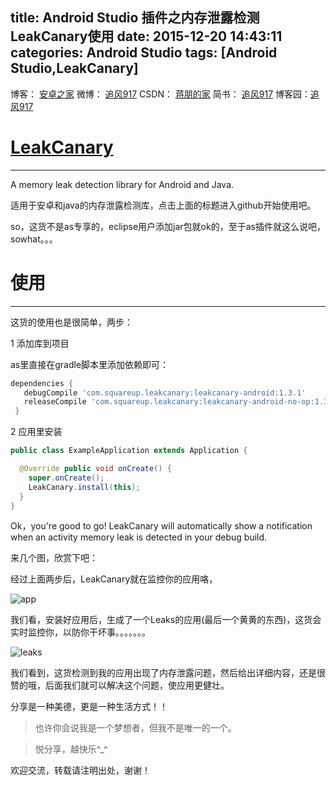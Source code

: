 title: Android Studio 插件之内存泄露检测LeakCanary使用
date: 2015-12-20 14:43:11
categories: Android Studio
tags: [Android Studio,LeakCanary]
---

博客：	[安卓之家](http://jp1017.gitcafe.io/)
微博：	[追风917](http://weibo.com/1321395433/profile?topnav=1&wvr=6)
CSDN：	[蒋朋的家](http://blog.csdn.net/u010331406)
简书：	[追风917](http://www.jianshu.com/users/8cb49b5ad78b/latest_articles)
博客园：[追风917](http://www.cnblogs.com/jp1017/)

# [LeakCanary](https://github.com/square/leakcanary)
---

A memory leak detection library for Android and Java.

适用于安卓和java的内存泄露检测库，点击上面的标题进入github开始使用吧。

<!--more-->

so，这货不是as专享的，eclipse用户添加jar包就ok的，至于as插件就这么说吧，sowhat。。。

# 使用
---

这货的使用也是很简单，两步：

1 添加库到项目

as里直接在gradle脚本里添加依赖即可：

``` gradle
dependencies {
   debugCompile 'com.squareup.leakcanary:leakcanary-android:1.3.1'
   releaseCompile 'com.squareup.leakcanary:leakcanary-android-no-op:1.3.1'
 }
```

2 应用里安装

```java
public class ExampleApplication extends Application {

  @Override public void onCreate() {
    super.onCreate();
    LeakCanary.install(this);
  }
}
```

Ok，you're good to go! LeakCanary will automatically show a notification when an activity memory leak is detected in your debug build.

来几个图，欣赏下吧：

经过上面两步后，LeakCanary就在监控你的应用咯，

![app](http://7xlah4.com1.z0.glb.clouddn.com/2015-10-14-11-15-24.png)

我们看，安装好应用后，生成了一个Leaks的应用(最后一个黄黄的东西)，这货会实时监控你，以防你干坏事。。。。。。。

![leaks](http://7xlah4.com1.z0.glb.clouddn.com/2015-10-14-11-15-0.png)

我们看到，这货检测到我的应用出现了内存泄露问题，然后给出详细内容，还是很赞的哦，后面我们就可以解决这个问题，使应用更健壮。


分享是一种美德，更是一种生活方式！！

>也许你会说我是一个梦想者，但我不是唯一的一个。

>悦分享，越快乐^_^

欢迎交流，转载请注明出处，谢谢！
